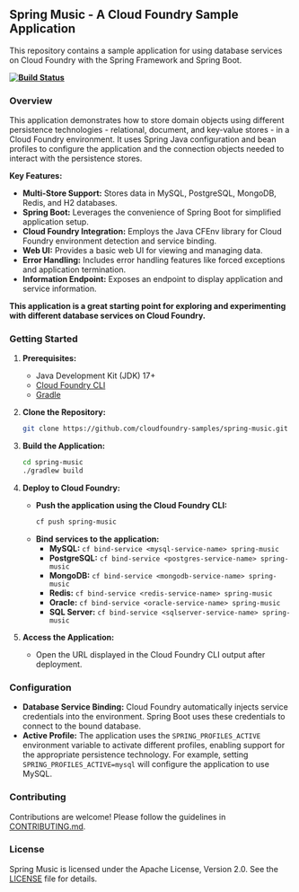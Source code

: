 ## Spring Music - A Cloud Foundry Sample Application

This repository contains a sample application for using database services on Cloud Foundry with the Spring Framework and Spring Boot.

**[![Build Status](https://travis-ci.org/cloudfoundry-samples/spring-music.svg?branch=master)](https://travis-ci.org/cloudfoundry-samples/spring-music)**

### Overview

This application demonstrates how to store domain objects using different persistence technologies - relational, document, and key-value stores - in a Cloud Foundry environment. It uses Spring Java configuration and bean profiles to configure the application and the connection objects needed to interact with the persistence stores.

**Key Features:**

* **Multi-Store Support:**  Stores data in MySQL, PostgreSQL, MongoDB, Redis, and H2 databases.
* **Spring Boot:** Leverages the convenience of Spring Boot for simplified application setup.
* **Cloud Foundry Integration:** Employs the Java CFEnv library for Cloud Foundry environment detection and service binding.
* **Web UI:** Provides a basic web UI for viewing and managing data.
* **Error Handling:**  Includes error handling features like forced exceptions and application termination.
* **Information Endpoint:**  Exposes an endpoint to display application and service information.

**This application is a great starting point for exploring and experimenting with different database services on Cloud Foundry.**

### Getting Started

1. **Prerequisites:**
   * Java Development Kit (JDK) 17+
   * [Cloud Foundry CLI](https://docs.cloudfoundry.org/devguide/installcli.html)
   * [Gradle](https://gradle.org/install/)

2. **Clone the Repository:**
   ```bash
   git clone https://github.com/cloudfoundry-samples/spring-music.git
   ```

3. **Build the Application:**
   ```bash
   cd spring-music
   ./gradlew build
   ```

4. **Deploy to Cloud Foundry:**
   * **Push the application using the Cloud Foundry CLI:**
      ```bash
      cf push spring-music
      ```
   * **Bind services to the application:**
      * **MySQL:** `cf bind-service <mysql-service-name> spring-music`
      * **PostgreSQL:** `cf bind-service <postgres-service-name> spring-music`
      * **MongoDB:** `cf bind-service <mongodb-service-name> spring-music`
      * **Redis:** `cf bind-service <redis-service-name> spring-music`
      * **Oracle:** `cf bind-service <oracle-service-name> spring-music`
      * **SQL Server:** `cf bind-service <sqlserver-service-name> spring-music`

5. **Access the Application:**
   * Open the URL displayed in the Cloud Foundry CLI output after deployment.

### Configuration

* **Database Service Binding:** Cloud Foundry automatically injects service credentials into the environment. Spring Boot uses these credentials to connect to the bound database.
* **Active Profile:** The application uses the `SPRING_PROFILES_ACTIVE` environment variable to activate different profiles, enabling support for the appropriate persistence technology. For example, setting `SPRING_PROFILES_ACTIVE=mysql` will configure the application to use MySQL. 

### Contributing

Contributions are welcome! Please follow the guidelines in [CONTRIBUTING.md](CONTRIBUTING.md).

### License

Spring Music is licensed under the Apache License, Version 2.0. See the [LICENSE](LICENSE) file for details.

